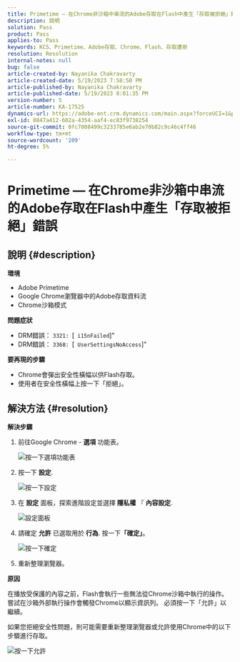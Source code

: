 ```yaml
---
title: Primetime — 在Chrome非沙箱中串流的Adobe存取在Flash中產生「存取被拒絕」錯誤
description: 說明
solution: Pass
product: Pass
applies-to: Pass
keywords: KCS、Primetime、Adobe存取、Chrome、Flash、存取遭拒
resolution: Resolution
internal-notes: null
bug: false
article-created-by: Nayanika Chakravarty
article-created-date: 5/19/2023 7:58:50 PM
article-published-by: Nayanika Chakravarty
article-published-date: 5/19/2023 8:01:35 PM
version-number: 5
article-number: KA-17525
dynamics-url: https://adobe-ent.crm.dynamics.com/main.aspx?forceUCI=1&pagetype=entityrecord&etn=knowledgearticle&id=59412f8d-7ff6-ed11-8848-6045bd006a22
exl-id: 0847a412-602a-4354-aaf4-ec83f9738254
source-git-commit: 0fc7008499c3233785e6ab2e70b82c9c46c4ff46
workflow-type: tm+mt
source-wordcount: '209'
ht-degree: 5%

---
```


# Primetime — 在Chrome非沙箱中串流的Adobe存取在Flash中產生「存取被拒絕」錯誤

## 說明 {#description}


<b>環境</b>

- Adobe Primetime
- Google Chrome瀏覽器中的Adobe存取資料流
- Chrome沙箱模式


<b>問題症狀</b>

- DRM錯誤： `3321: `[` i15nFailed`]&quot;
- DRM錯誤： `3368: `[` UserSettingsNoAccess`]&quot;


<b>要再現的步驟</b>

- Chrome會彈出安全性橫幅以供Flash存取。
- 使用者在安全性橫幅上按一下「拒絕」。



## 解決方法 {#resolution}


<b>解決步驟</b>

1. 前往Google Chrome - <b>選項</b> 功能表。


   ![按一下選項功能表](https://helpx.adobe.com/content/dam/help/en/adobe-access/kb/error-3321/jcr%3acontent/main-pars/procedure/proc_par/step_0/step_par/image/setting_menu.png "按一下選項功能表")
2. 按一下 <b>設定</b>.





   ![按一下設定](https://helpx.adobe.com/content/dam/help/en/adobe-access/kb/error-3321/jcr%3acontent/main-pars/procedure/proc_par/step_1/step_par/image/3.jpg "按一下設定")
3. 在 <b>設定</b> 面板，探索進階設定並選擇 <b>隱私權</b> 『 <b>內容設定</b>.

   ![設定面板](https://helpx.adobe.com/content/dam/help/en/adobe-access/kb/error-3321/jcr%3acontent/main-pars/procedure/proc_par/step_2/step_par/image/5.jpg "設定面板")
4. 請確定 <b>允許</b> 已選取用於 <b>行為</b>. 按一下<b>「確定」</b>。





   ![按一下確定](https://helpx.adobe.com/content/dam/help/en/adobe-access/kb/error-3321/jcr%3acontent/main-pars/procedure/proc_par/step_3/step_par/image/unsandbox_settings.png "按一下確定")
5. 重新整理瀏覽器。


<b>原因</b>

在播放受保護的內容之前，Flash會執行一些無法從Chrome沙箱中執行的操作。 嘗試在沙箱外部執行操作會觸發Chrome以顯示資訊列。 必須按一下「允許」以繼續。

如果您拒絕安全性問題，則可能需要重新整理瀏覽器或允許使用Chrome中的以下步驟進行存取。

![按一下允許](https://helpx.adobe.com/content/dam/help/en/adobe-access/kb/error-3321/jcr%3acontent/main-pars/image/chrome_infobar.png "按一下允許")
